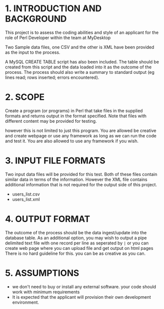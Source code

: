 # 1. INTRODUCTION AND BACKGROUND
This project is to assess the coding abilities and style of an applicant for the role of Perl Developer
within the team at MyDesktop

Two Sample data files, one CSV and the other is XML have been provided as the input to the process.

A MySQL CREATE TABLE script has also been included. The table should be created from this script and
the data loaded into it as the outcome of the process. The process should also write a summary to
standard output (eg lines read; rows inserted; errors encountered).

# 2. SCOPE
Create a program (or programs) in Perl that take files in the supplied formats and returns output in the
format specified. Note that files with different content may be provided for testing.

however this is not limited to just this program. You are allowed be creative and create webpage or use any framework as long as we can run the code and test it.
You are also allowed to use any framework if you wish.

# 3. INPUT FILE FORMATS
Two input data files will be provided for this test. Both of these files contain similar data in terms of the information. However the XML file contains additional information that is not
required for the output side of this project.

 * users_list.csv
 * users_list.xml

# 4. OUTPUT FORMAT
The outcome of the process should be the data ingest/update into the database table.
As an additional option, you may wish to output a pipe delimited text file with one record per line as seperated by `|`
or you can create web page where you can upload file and get output on html pages
There is no hard guideline for this. you can be as creative as you can.

# 5. ASSUMPTIONS
  * we don't need to buy or install any external software. your code should work with minimum requirements
  * It is expected that the applicant will provision their own development environment.

